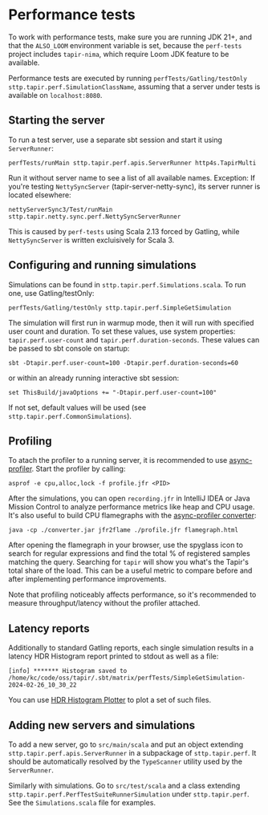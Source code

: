 # Performance tests

To work with performance tests, make sure you are running JDK 21+, and that the `ALSO_LOOM` environment variable is set, because the `perf-tests` project includes `tapir-nima`, which require Loom JDK feature to be available.

Performance tests are executed by running `perfTests/Gatling/testOnly sttp.tapir.perf.SimulationClassName`, assuming that a server under tests is available on `localhost:8080`.

## Starting the server
To run a test server, use a separate sbt session and start it using `ServerRunner`:
```
perfTests/runMain sttp.tapir.perf.apis.ServerRunner http4s.TapirMulti
```
Run it without server name to see a list of all available names. 
Exception: If you're testing `NettySyncServer` (tapir-server-netty-sync), its server runner is located elsewhere:
```
nettyServerSync3/Test/runMain sttp.tapir.netty.sync.perf.NettySyncServerRunner
```
This is caused by `perf-tests` using Scala 2.13 forced by Gatling, while `NettySyncServer` is written excluisively for Scala 3.

## Configuring and running simulations

Simulations can be found in `sttp.tapir.perf.Simulations.scala`. To run one, use Gatling/testOnly:

```
perfTests/Gatling/testOnly sttp.tapir.perf.SimpleGetSimulation
```

The simulation will first run in warmup mode, then it will run with specified user count and duration. To set these values, use system properties:
`tapir.perf.user-count` and `tapir.perf.duration-seconds`. These values can be passed to sbt console on startup:
```
sbt -Dtapir.perf.user-count=100 -Dtapir.perf.duration-seconds=60
```
or within an already running interactive sbt session:
```
set ThisBuild/javaOptions += "-Dtapir.perf.user-count=100"
```
If not set, default values will be used (see `sttp.tapir.perf.CommonSimulations`).

## Profiling 

To atach the profiler to a running server, it is recommended to use [async-profiler](https://github.com/async-profiler/async-profiler).
Start the profiler by calling:
```
asprof -e cpu,alloc,lock -f profile.jfr <PID>
```

After the simulations, you can open `recording.jfr` in IntelliJ IDEA or Java Mission Control to analyze performance metrics like heap and CPU usage.
It's also useful to build CPU flamegraphs with the [async-profiler converter](https://github.com/async-profiler/async-profiler?tab=readme-ov-file#download):
```
java -cp ./converter.jar jfr2flame ./profile.jfr flamegraph.html
```

After opening the flamegraph in your browser, use the spyglass icon to search for regular expressions and find the total % of registered samples matching the query. Searching for `tapir` will show you what's the Tapir's total share of the load. This can be a useful metric to compare before and after implementing performance improvements.

Note that profiling noticeably affects performance, so it's recommended to measure throughput/latency without the profiler attached.

## Latency reports

Additionally to standard Gatling reports, each single simulation results in a latency HDR Histogram report printed to stdout as well as a file:

```
[info] ******* Histogram saved to /home/kc/code/oss/tapir/.sbt/matrix/perfTests/SimpleGetSimulation-2024-02-26_10_30_22
```

You can use [HDR Histogram Plotter](https://hdrhistogram.github.io/HdrHistogram/plotFiles.html) to plot a set of such files.

## Adding new servers and simulations

To add a new server, go to `src/main/scala` and put an object extending `sttp.tapir.perf.apis.ServerRunner` in a subpackage of `sttp.tapir.perf`. 
It should be automatically resolved by the `TypeScanner` utility used by the `ServerRunner`.

Similarly with simulations. Go to `src/test/scala` and a class extending `sttp.tapir.perf.PerfTestSuiteRunnerSimulation` under `sttp.tapir.perf`. See the `Simulations.scala` 
file for examples.


